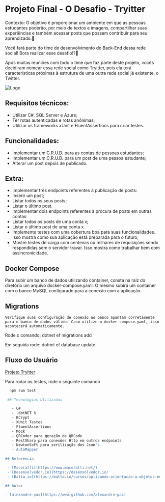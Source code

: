 
# Projeto Final - O Desafio - Tryitter

Contexto:
O objetivo é proporcionar um ambiente em que as pessoas estudantes poderão, por meio de textos e imagens, compartilhar suas experiências e também acessar posts que possam contribuir para seu aprendizado.💚

Você fará parte do time de desenvolvimento do Back-End dessa rede social! Bora realizar esse desafio!?🚀

Após muitas reuniões com todo o time que faz parte deste projeto, vocês decidiram nomear essa rede social como Tryitter, pois ela terá características próximas à estrutura de uma outra rede social já existente, o Twitter.

![Logo](https://content-assets.betrybe.com/prod/Arquitetura%20do%20Tema%201.jpeg)


## Requisitos técnicos:


- Utilizar C#, SQL Server e Azure;
- Ter rotas autenticadas e rotas anônimas;
- Utilizar os frameworks xUnit e FluentAssertions para criar testes.

## Funcionalidades:


- Implementar um C.R.U.D. para as contas de pessoas estudantes;
- Implementar um C.R.U.D. para um post de uma pessoa estudante;
- Alterar um post depois de publicado.

## Extra:

- Implementar três endpoints referentes à publicação de posts:
- Inserir um post;
- Listar todos os seus posts;
- Listar o último post.
- Implementar dois endpoints referentes à procura de posts em outras contas:
- Listar todos os posts de uma conta x;
- Listar o último post de uma conta x.
- Implemente testes com uma cobertura boa para suas funcionalidades. Isso mostra como sua aplicação está preparada para o futuro;
- Mostre testes de carga com centenas ou milhares de requisições sendo respondidas sem o servidor travar. Isso mostra como trabalhar bem com assincronicidade.
   
## Docker Compose

Para subir um banco de dados utilizando container, consta na raíz do diretório um arquivo docker-compose.yaml. O mesmo subirá um container com o banco MySQL configurado para a conexão com a aplicação.

## Migrations

    Verifique suas configuração de conexão ao banco apontam corretamente para o banco de dados válido. Caso utilize o docker-compose.yaml, isso acontecerá automaticamente.

Rode o comando: dotnet ef migrations add <nome da migration>

Em seguida rode: dotnet ef database update

## Fluxo do Usuário
[Projeto Tryitter](https://youtu.be/a08rxu2cUtI)

Para rodar os testes, rode o seguinte comando

```bash
  npm run test
  
 ## Tecnologias Utilizadas

   - C#
   - .dotNET 6
   - BCrypt
   - XUnit Testes
   - FluentAssertions
   - Mock
   - QRCoder para geração de QRCode
   - RestSharp para conexões Http em outros endpoints
   - NewtonSoft para serilização dos Json's    
   - AutoMapper
  
## Referência

 - [Macoratti](https://www.macoratti.net/)
 - [Desenvolvedor.io](https://desenvolvedor.io/
 - [Balta.io](https://balta.io/cursos/aplicando-orientacao-a-objetos-em-projetos-reais-com-csharp-11-e-dotnet-7)
  
## Autor

- [alexandre-pas](https://www.github.com/alexandre-pas)



